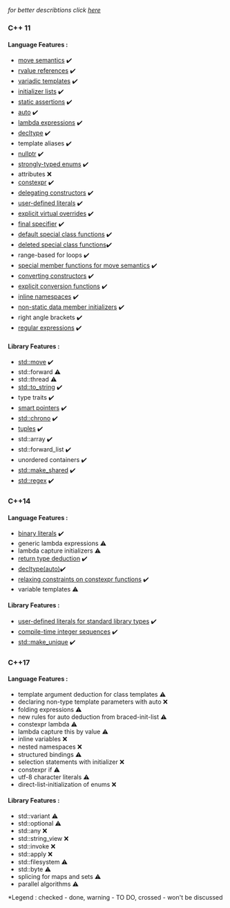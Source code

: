 *for better describtions click [here](https://github.com/AnthonyCalandra/modern-cpp-features)*

### C++ 11

#### Language Features :

* [move semantics](https://github.com/IvanFilipov/modern_c_plus_plus/tree/master/C%2B%2B11/move_basics)     :heavy_check_mark:
* [rvalue references](https://github.com/IvanFilipov/modern_c_plus_plus/tree/master/C%2B%2B11/move_basics)  :heavy_check_mark:
* [variadic templates](https://github.com/IvanFilipov/modern_c_plus_plus/blob/master/C%2B%2B11/variadic_templates.cpp) :heavy_check_mark:
* [initializer lists](https://github.com/IvanFilipov/modern_c_plus_plus/tree/master/C%2B%2B11/initialization)  :heavy_check_mark:
* [static assertions](https://github.com/IvanFilipov/modern_c_plus_plus/blob/master/C%2B%2B11/constexpr.cpp)  :heavy_check_mark:
* [auto](https://github.com/IvanFilipov/modern_c_plus_plus/blob/master/C%2B%2B11/auto_decltype.cpp) :heavy_check_mark:
* [lambda expressions](https://github.com/IvanFilipov/modern_c_plus_plus/blob/master/C%2B%2B11/lambdas.cpp) :heavy_check_mark:
* [decltype](https://github.com/IvanFilipov/modern_c_plus_plus/blob/master/C%2B%2B11/auto_decltype.cpp) :heavy_check_mark:
* template aliases :heavy_check_mark:
* [nullptr](https://github.com/IvanFilipov/modern_c_plus_plus/blob/master/C%2B%2B11/smart_ptr/custom_smart_ptr/smart_ptr.hpp) :heavy_check_mark:
* [strongly-typed enums](https://github.com/IvanFilipov/modern_c_plus_plus/blob/master/C%2B%2B11/enum_classes.cpp) :heavy_check_mark:
* attributes :x:
* [constexpr](https://github.com/IvanFilipov/modern_c_plus_plus/blob/master/C%2B%2B11/constexpr.cpp) :heavy_check_mark:
* [delegating constructors](https://github.com/IvanFilipov/modern_c_plus_plus/tree/master/C%2B%2B11/initialization) :heavy_check_mark:
* [user-defined literals](https://github.com/IvanFilipov/modern_c_plus_plus/blob/master/C%2B%2B11/user_literals.cpp) :heavy_check_mark:
* [explicit virtual overrides](https://github.com/IvanFilipov/modern_c_plus_plus/blob/master/C%2B%2B11/oop_syntactic_sugars.cpp) :heavy_check_mark:
* [final specifier](https://github.com/IvanFilipov/modern_c_plus_plus/blob/master/C%2B%2B11/oop_syntactic_sugars.cpp) :heavy_check_mark:
* [default special class functions](https://github.com/IvanFilipov/modern_c_plus_plus/blob/master/C%2B%2B11/oop_syntactic_sugars.cpp) :heavy_check_mark:
* [deleted special class functions](https://github.com/IvanFilipov/modern_c_plus_plus/blob/master/C%2B%2B11/oop_syntactic_sugars.cpp):heavy_check_mark:
* range-based for loops :heavy_check_mark:
* [special member functions for move semantics](https://github.com/IvanFilipov/modern_c_plus_plus/tree/master/C%2B%2B11/initialization) :heavy_check_mark:
* [converting constructors](https://github.com/IvanFilipov/modern_c_plus_plus/tree/master/C%2B%2B11/initialization) :heavy_check_mark:
* [explicit conversion functions](https://github.com/IvanFilipov/modern_c_plus_plus/blob/master/C%2B%2B11/oop_syntactic_sugars.cpp) :heavy_check_mark:
* [inline namespaces](https://github.com/IvanFilipov/modern_c_plus_plus/blob/master/C%2B%2B11/oop_syntactic_sugars.cpp) :heavy_check_mark:
* [non-static data member initializers](https://github.com/IvanFilipov/modern_c_plus_plus/blob/master/C%2B%2B11/oop_syntactic_sugars.cpp) :heavy_check_mark:
* right angle brackets :heavy_check_mark:
* [regular expressions](https://github.com/IvanFilipov/modern_c_plus_plus/blob/master/C%2B%2B11/regex_iterate_matches.cpp) :heavy_check_mark:


#### Library Features :

* [std::move](https://github.com/IvanFilipov/modern_c_plus_plus/tree/master/C%2B%2B11/move_basics) :heavy_check_mark:
* std::forward :warning:
* std::thread :warning:
* [std::to_string](https://github.com/IvanFilipov/modern_c_plus_plus/blob/master/C%2B%2Bbasics/string_streams.cpp) :heavy_check_mark:
* type traits :heavy_check_mark:
* [smart pointers](https://github.com/IvanFilipov/modern_c_plus_plus/blob/master/C%2B%2B11/smart_ptr/smart_ptr_usage.cpp) :heavy_check_mark:
* [std::chrono](https://github.com/IvanFilipov/modern_c_plus_plus/blob/master/C%2B%2B11/chrono.hpp) :heavy_check_mark:
* [tuples](https://github.com/IvanFilipov/modern_c_plus_plus/blob/master/C%2B%2B11/n_tuple.cpp) :heavy_check_mark:
* std::array :heavy_check_mark:
* std::forward_list :heavy_check_mark:
* unordered containers :heavy_check_mark:
* [std::make_shared](https://github.com/IvanFilipov/modern_c_plus_plus/blob/master/C%2B%2B11/smart_ptr/smart_ptr_usage.cpp) :heavy_check_mark:
* [std::regex](https://github.com/IvanFilipov/modern_c_plus_plus/blob/master/C%2B%2B11/regex_grep.cpp) :heavy_check_mark:

### C++14

#### Language Features :

* [binary literals](https://github.com/IvanFilipov/modern_c_plus_plus/blob/master/C%2B%2B14/sequences_binary_literal.cpp) :heavy_check_mark:
* generic lambda expressions :warning:
* lambda capture initializers :warning:
* [return type deduction](https://github.com/IvanFilipov/modern_c_plus_plus/blob/master/C%2B%2B11/auto_decltype.cpp) :heavy_check_mark:
* [decltype(auto)](https://github.com/IvanFilipov/modern_c_plus_plus/blob/master/C%2B%2B11/auto_decltype.cpp):heavy_check_mark:
* [relaxing constraints on constexpr functions](https://github.com/IvanFilipov/modern_c_plus_plus/blob/master/C%2B%2B14/constexpr.cpp) :heavy_check_mark:
* variable templates :warning:


#### Library Features :

* [user-defined literals for standard library types](https://github.com/IvanFilipov/modern_c_plus_plus/blob/master/C%2B%2B11/chrono.hpp) :heavy_check_mark:
* [compile-time integer sequences](https://github.com/IvanFilipov/modern_c_plus_plus/blob/master/C%2B%2B14/sequences_binary_literal.cpp) :heavy_check_mark:
* [std::make_unique](https://github.com/IvanFilipov/modern_c_plus_plus/blob/master/C%2B%2B11/smart_ptr/smart_ptr_usage.cpp) :heavy_check_mark:

### C++17

#### Language Features :

* template argument deduction for class templates :warning:
* declaring non-type template parameters with auto :x:
* folding expressions :warning:
* new rules for auto deduction from braced-init-list :warning:
* constexpr lambda :warning:
* lambda capture this by value :warning:
* inline variables :x:
* nested namespaces :x:
* structured bindings :warning:
* selection statements with initializer :x:
* constexpr if :warning:
* utf-8 character literals :warning:
* direct-list-initialization of enums :x:

#### Library Features :

* std::variant :warning:
* std::optional :warning:
* std::any  :x:
* std::string_view  :x:
* std::invoke  :x:
* std::apply  :x:
* std::filesystem :warning:
* std::byte :warning:
* splicing for maps and sets :warning:
* parallel algorithms :warning:


*Legend : checked - done, warning - TO DO, crossed - won't be discussed 

